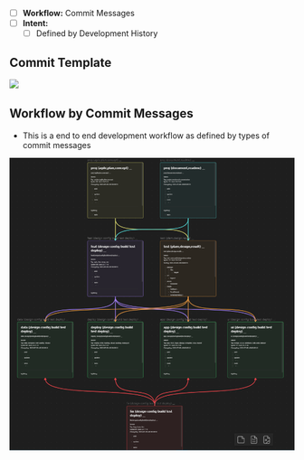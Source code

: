 -   [ ] **Workflow:** Commit Messages
-   [ ] **Intent:**
    -   [ ] Defined by Development History

## Commit Template

![](ide-notes.png)

## Workflow by Commit Messages

-   This is a end to end development workflow as defined by types of commit messages

![](docs/integration/4-commits/commit-flow.png)
